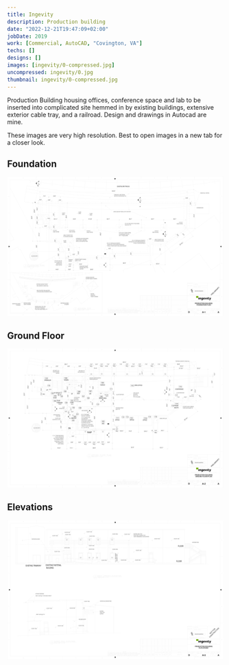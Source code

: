 ```yaml
---
title: Ingevity
description: Production building
date: "2022-12-21T19:47:09+02:00"
jobDate: 2019
work: [Commercial, AutoCAD, "Covington, VA"]
techs: []
designs: []
images: [ingevity/0-compressed.jpg]
uncompressed: ingevity/0.jpg
thumbnail: ingevity/0-compressed.jpg
---
```


Production Building housing offices, conference space and lab to
be inserted into complicated site hemmed in by existing buildings, extensive exterior cable tray,
and a railroad. Design and drawings in Autocad are mine.

These images are very high resolution. Best to open images in a new tab for a closer look.

## Foundation

<div class="zoom">
<a href="1.jpg">

![1](1-compressed.jpg)

</a>
</div>

## Ground Floor

<div class="zoom">
<a href="2.jpg">

![2](2-compressed.jpg)

</a>
</div>

## Elevations

<div class="zoom">
<a href="3.jpg">

![3](3-compressed.jpg)

</a>
</div>

